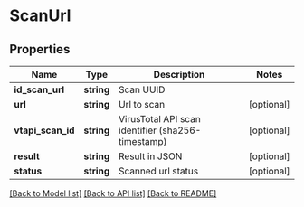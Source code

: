 # ScanUrl

## Properties
Name | Type | Description | Notes
------------ | ------------- | ------------- | -------------
**id_scan_url** | **string** | Scan UUID | 
**url** | **string** | Url to scan | [optional] 
**vtapi_scan_id** | **string** | VirusTotal API scan identifier (sha256-timestamp) | [optional] 
**result** | **string** | Result in JSON | [optional] 
**status** | **string** | Scanned url status | [optional] 

[[Back to Model list]](../README.md#documentation-for-models) [[Back to API list]](../README.md#documentation-for-api-endpoints) [[Back to README]](../README.md)


